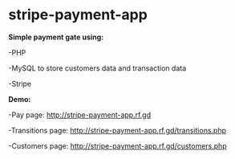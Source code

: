 # stripe-payment-app

<strong>Simple payment gate using:</strong>

-PHP

-MySQL to store customers data and transaction data

-Stripe 

<strong>Demo:</strong>

-Pay page: http://stripe-payment-app.rf.gd

-Transitions page: http://stripe-payment-app.rf.gd/transitions.php

-Customers page: http://stripe-payment-app.rf.gd/customers.php

